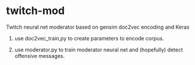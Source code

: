 # twitch-mod
Twitch neural net moderator based on gensim doc2vec encoding and Keras

1. use doc2vec_train,py to create parameters to encode corpus.

2. use moderator.py to train moderator neural net and (hopefully) detect offensive messages. 
